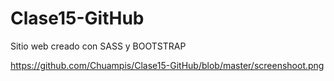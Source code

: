 # Clase15-GitHub
Sitio web creado con SASS y BOOTSTRAP

https://github.com/Chuampis/Clase15-GitHub/blob/master/screenshoot.png
